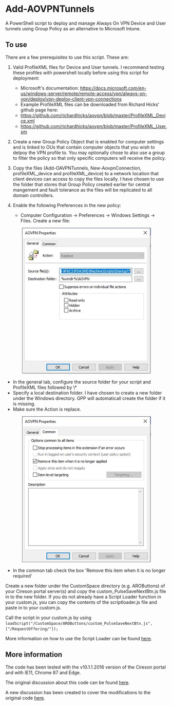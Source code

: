 # Add-AOVPNTunnels
A PowerShell script to deploy and manage Always On VPN Device and User tunnels using Group Policy as an alternative to Microsoft Intune.

## To use
There are a few prerequisites to use this script. These are:
1. Valid ProfileXML files for Device and User tunnels. I recommend testing these profiles with powershell locally before using this script for deployment:
   * Microsoft's documentation: https://docs.microsoft.com/en-us/windows-server/remote/remote-access/vpn/always-on-vpn/deploy/vpn-deploy-client-vpn-connections
   * Example ProfileXML files can be downloaded from Richard Hicks' github page here:
   * https://github.com/richardhicks/aovpn/blob/master/ProfileXML_Device.xml
   * https://github.com/richardhicks/aovpn/blob/master/ProfileXML_User.xm


2. Create a new Group Policy Object that is enabled for computer settings and is linked to OUs that contain computer objects that you wish to delpoy the VPN profile to. You may optionally chose to also use a group to filter the policy so that only specific computers will receive the policy.  
3. Copy the files (Add-OAVPNTunnels, New-AovpnConnection, profileXML_device and profileXML_device) to a network location that client devices can access to copy the files locally. I have chosen to use the folder that stores that Group Policy created earlier for central mangement and fault tolerance as the files will be replicated to all domain controllers.  
4. Enable the following Preferences in the new policy:
   * Computer Configuration -> Preferences -> Windows Settings -> Files. Create a new file:

<p align="center">
  <img width="401" height="454" src="/GPPCreateFileGeneral.JPG?raw=true">
</p>

   - In the general tab, configure the source folder for your script and ProfileXML files followed by \\*
   - Specify a local destination folder. I have chosen to create a new folder under the Windows directory. GPP will automaticall create the folder if it is missing.
   - Make sure the Action is replace.
<p align="center">
  <img width="401" height="454" src="/GPPCreateFileCommon.JPG?raw=true">
</p>

  - In the common tab check the box 'Remove this item when it is no longer required'

Create a new folder under the CustomSpace directory (e.g. AROButtons) of your Cireson portal server(s) and copy the custom_PulseSaveNextBtn.js file in to the new folder.
If you do not already have a Script Loader function in your custom.js, you can copy the contents of the scriptloader.js file and paste in to your custom.js.

Call the script in your custom.js by using `loadScript("/CustomSpace/AROButtons/custom_PulseSaveNextBtn.js",["/RequestOffering/"]);`

More information on how to use the Script Loader can be found [here](https://cireson.com/blog/how-to-organize-your-customspace-with-a-script-loader/).

## More information
The code has been tested with the v10.1.1.2016 version of the Cireson portal and with IE11, Chrome 87 and Edge.

The original discussion about this code can be found [here](https://community.cireson.com/discussion/1851/pulsating-save-button-in-drawer-taskbar?).

A new discussion has been created to cover the modifications to the original code [here](https://community.cireson.com/discussion/5848/pulsating-save-next-aro-button-in-drawer-taskbar).
